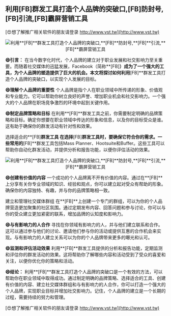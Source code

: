 ## **利用**[FB]**群发工具打造个人品牌的突破口,**[FB]**防封号,**[FB]**引流,**[FB]**霸屏营销工具**

[😍想了解推广相关软件的朋友请登录 http://www.vst.tw](http://www.vst.tw)

 <center><img src="https://vst.tw/MP4/tuiguang/png/2.png" alt="利用**[FB]**群发工具打造个人品牌的突破口,**[FB]**防封号,**[FB]**引流,**[FB]**霸屏营销工具"></center>

**😄引言：**
在当今数字化时代，个人品牌的建立对于职业发展和社交影响力至关重要。而随着社交媒体的迅猛发展，Facebook（简称**[FB]**）成为了一个强大的工具，为个人品牌的塑造提供了巨大的机会。本文将探讨如何利用**[FB]**群发工具打造个人品牌的突破口，以实现个人发展的目标。

**😄理解个人品牌的重要性**
个人品牌是指个人在职业领域中所传递的形象、价值观和专业能力。它可以帮助你树立良好的声誉、增加职业机会和社交影响力。一个强大的个人品牌在职场竞争激烈的环境中起到关键作用。

**😄制定品牌策略和目标**
在利用**[FB]**群发工具之前，你需要制定明确的品牌策略和目标。确定你想要在职业领域中传达的形象和信息，以及你的目标受众是谁。这有助于确保你的群发活动有针对性和效果。

选择适合的**[FB]**群发工具
在选择**[FB]**群发工具时，要确保它符合你的需求。一些常用的**[FB]**群发工具包括Mass Planner、Hootsuite和Buffer。这些工具可以帮助你自动化群发活动，并提供分析和报告功能，以便你评估活动的效果。

 <center><img src="https://vst.tw/MP4/tuiguang/png/1.png" alt="利用**[FB]**群发工具打造个人品牌的突破口,**[FB]**防封号,**[FB]**引流,**[FB]**霸屏营销工具"></center>

**😄创建有价值的内容**
一个成功的个人品牌离不开有价值的内容。通过在**[FB]**上分享有关你专业领域的知识、经验和观点，你可以建立起对受众有帮助的形象。确保你的内容独特、有趣，并与你的品牌策略相一致。

建立和管理社交媒体群组
在**[FB]**上创建一个专门的群组，可以为你的个人品牌营造更加聚集的社区氛围。通过定期发布内容、回答问题和参与讨论，你可以与你的受众建立更加紧密的联系，增加品牌的认知度和影响力。

**😄与有影响力的人合作**
寻找在你领域有影响力的人，并与他们建立联系和合作。这可以通过参与他们的讨论、邀请他们参与你的活动或提供互惠的合作机会来实现。与有影响力的人建立关系可以为你的个人品牌带来更多的曝光和认可。

**😄监测和评估活动效果**
利用**[FB]**群发工具提供的分析和报告功能，定期监测和评估你的群发活动的效果。这将帮助你了解哪些内容和活动受到了受众的喜爱和关注，以便你优化你的策略和活动。

**😄结论：**
利用**[FB]**群发工具打造个人品牌的突破口是一个有效的方法，可以帮助你在职业领域中取得成功。通过制定明确的品牌策略、选择适合的工具、创建有价值的内容、建立社交媒体群组和与有影响力的人合作，你可以打造一个强大的个人品牌，实现职业目标并增加社交影响力。记住，个人品牌的建立是一个长期的过程，需要持续的努力和管理。

[😍想了解推广相关软件的朋友请登录 http://www.vst.tw](http://www.vst.tw)



